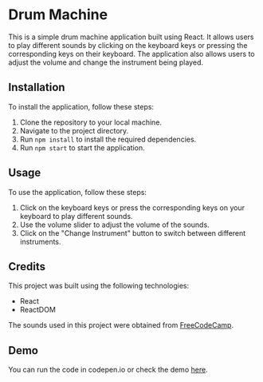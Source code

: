 # Drum Machine

This is a simple drum machine application built using React. It allows users to play different sounds by clicking on the keyboard keys or pressing the corresponding keys on their keyboard. The application also allows users to adjust the volume and change the instrument being played.

## Installation

To install the application, follow these steps:

1. Clone the repository to your local machine.
2. Navigate to the project directory.
3. Run `npm install` to install the required dependencies.
4. Run `npm start` to start the application.

## Usage

To use the application, follow these steps:

1. Click on the keyboard keys or press the corresponding keys on your keyboard to play different sounds.
2. Use the volume slider to adjust the volume of the sounds.
3. Click on the "Change Instrument" button to switch between different instruments.

## Credits

This project was built using the following technologies:

- React
- ReactDOM

The sounds used in this project were obtained from [FreeCodeCamp](https://www.freecodecamp.org/).

## Demo
You can run the code in codepen.io or check the demo [here](https://codepen.io/krasipeace/pen/RwqLdQe).